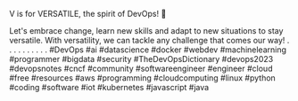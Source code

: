 V is for VERSATILE, the spirit of DevOps! 🌟

Let's embrace change, learn new skills and adapt to new situations to stay versatile. With versatility, we can tackle any challenge that comes our way!
.
.
.
.
.
.
.
.
.
.
#DevOps #ai #datascience #docker #webdev #machinelearning #programmer #bigdata #security #TheDevOpsDictionary #devops2023 #devopsnotes #cncf  #community #softwareengineer #engineer #cloud #free #resources #aws #programming #cloudcomputing #linux #python #coding #software #iot #kubernetes #javascript #java